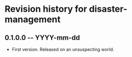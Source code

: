 # Revision history for disaster-management

## 0.1.0.0  -- YYYY-mm-dd

* First version. Released on an unsuspecting world.
